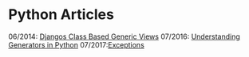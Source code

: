 # Python Articles

06/2014: [Djangos Class Based Generic Views](djangos_class_based_generic_views.md)
07/2016: [Understanding Generators in Python](python_generators.md)
07/2017:[Exceptions](python_exceptions.md)
